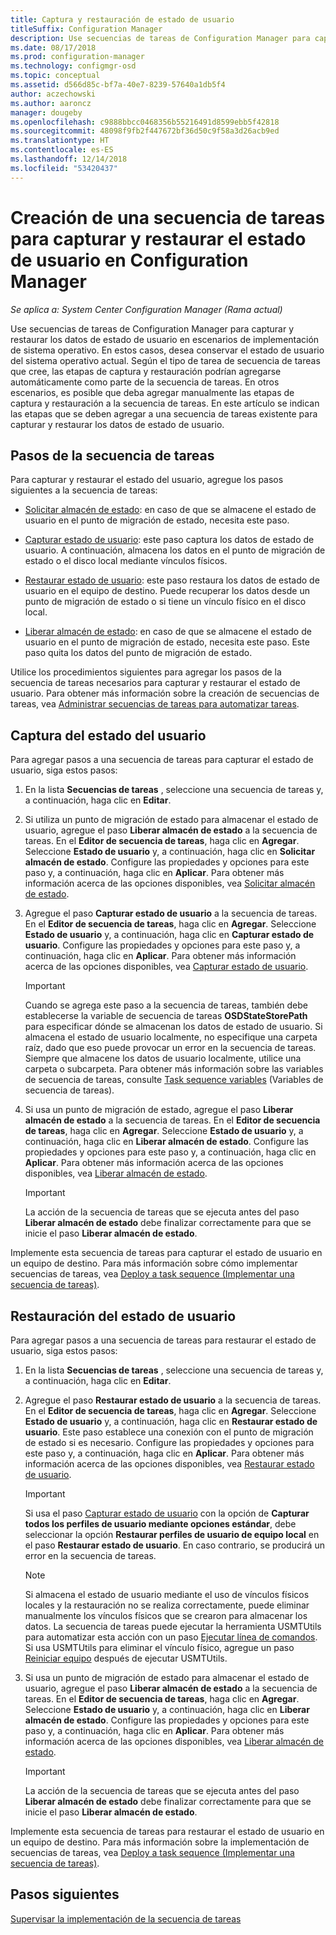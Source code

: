 ```yaml
---
title: Captura y restauración de estado de usuario
titleSuffix: Configuration Manager
description: Use secuencias de tareas de Configuration Manager para capturar y restaurar los datos de estado de usuario en escenarios de implementación de sistema operativo.
ms.date: 08/17/2018
ms.prod: configuration-manager
ms.technology: configmgr-osd
ms.topic: conceptual
ms.assetid: d566d85c-bf7a-40e7-8239-57640a1db5f4
author: aczechowski
ms.author: aaroncz
manager: dougeby
ms.openlocfilehash: c9888bbcc0468356b55216491d8599ebb5f42818
ms.sourcegitcommit: 48098f9fb2f447672bf36d50c9f58a3d26acb9ed
ms.translationtype: HT
ms.contentlocale: es-ES
ms.lasthandoff: 12/14/2018
ms.locfileid: "53420437"
---
```

# <a name="create-a-task-sequence-to-capture-and-restore-user-state-in-configuration-manager"></a>Creación de una secuencia de tareas para capturar y restaurar el estado de usuario en Configuration Manager

 *Se aplica a: System Center Configuration Manager (Rama actual)*

 Use secuencias de tareas de Configuration Manager para capturar y restaurar los datos de estado de usuario en escenarios de implementación de sistema operativo. En estos casos, desea conservar el estado de usuario del sistema operativo actual. Según el tipo de tarea de secuencia de tareas que cree, las etapas de captura y restauración podrían agregarse automáticamente como parte de la secuencia de tareas. En otros escenarios, es posible que deba agregar manualmente las etapas de captura y restauración a la secuencia de tareas. En este artículo se indican las etapas que se deben agregar a una secuencia de tareas existente para capturar y restaurar los datos de estado de usuario.  



## <a name="task-sequence-steps"></a>Pasos de la secuencia de tareas  

 Para capturar y restaurar el estado del usuario, agregue los pasos siguientes a la secuencia de tareas:  

 - [Solicitar almacén de estado](/sccm/osd/understand/task-sequence-steps#BKMK_RequestStateStore): en caso de que se almacene el estado de usuario en el punto de migración de estado, necesita este paso.  

- [Capturar estado de usuario](/sccm/osd/understand/task-sequence-steps#BKMK_CaptureUserState): este paso captura los datos de estado de usuario. A continuación, almacena los datos en el punto de migración de estado o el disco local mediante vínculos físicos.  

- [Restaurar estado de usuario](/sccm/osd/understand/task-sequence-steps#BKMK_RestoreUserState): este paso restaura los datos de estado de usuario en el equipo de destino. Puede recuperar los datos desde un punto de migración de estado o si tiene un vínculo físico en el disco local.  

- [Liberar almacén de estado](/sccm/osd/understand/task-sequence-steps#BKMK_ReleaseStateStore): en caso de que se almacene el estado de usuario en el punto de migración de estado, necesita este paso. Este paso quita los datos del punto de migración de estado.  


 Utilice los procedimientos siguientes para agregar los pasos de la secuencia de tareas necesarios para capturar y restaurar el estado de usuario. Para obtener más información sobre la creación de secuencias de tareas, vea [Administrar secuencias de tareas para automatizar tareas](/sccm/osd/deploy-use/manage-task-sequences-to-automate-tasks).  



## <a name="capture-the-user-state"></a>Captura del estado del usuario  

 Para agregar pasos a una secuencia de tareas para capturar el estado de usuario, siga estos pasos:

1.  En la lista **Secuencias de tareas** , seleccione una secuencia de tareas y, a continuación, haga clic en **Editar**.  

2.  Si utiliza un punto de migración de estado para almacenar el estado de usuario, agregue el paso **Liberar almacén de estado** a la secuencia de tareas. En el **Editor de secuencia de tareas**, haga clic en **Agregar**. Seleccione **Estado de usuario** y, a continuación, haga clic en **Solicitar almacén de estado**. Configure las propiedades y opciones para este paso y, a continuación, haga clic en **Aplicar**. Para obtener más información acerca de las opciones disponibles, vea [Solicitar almacén de estado](/sccm/osd/understand/task-sequence-steps#BKMK_RequestStateStore).  

3.  Agregue el paso **Capturar estado de usuario** a la secuencia de tareas. En el **Editor de secuencia de tareas**, haga clic en **Agregar**. Seleccione **Estado de usuario** y, a continuación, haga clic en **Capturar estado de usuario**. Configure las propiedades y opciones para este paso y, a continuación, haga clic en **Aplicar**. Para obtener más información acerca de las opciones disponibles, vea [Capturar estado de usuario](/sccm/osd/understand/task-sequence-steps#BKMK_CaptureUserState).  

    > [!IMPORTANT]  
    >  Cuando se agrega este paso a la secuencia de tareas, también debe establecerse la variable de secuencia de tareas **OSDStateStorePath** para especificar dónde se almacenan los datos de estado de usuario. Si almacena el estado de usuario localmente, no especifique una carpeta raíz, dado que eso puede provocar un error en la secuencia de tareas. Siempre que almacene los datos de usuario localmente, utilice una carpeta o subcarpeta. Para obtener más información sobre las variables de secuencia de tareas, consulte [Task sequence variables](/sccm/osd/understand/task-sequence-variables#OSDStateStorePath) (Variables de secuencia de tareas).  

4.  Si usa un punto de migración de estado, agregue el paso **Liberar almacén de estado** a la secuencia de tareas. En el **Editor de secuencia de tareas**, haga clic en **Agregar**. Seleccione **Estado de usuario** y, a continuación, haga clic en **Liberar almacén de estado**. Configure las propiedades y opciones para este paso y, a continuación, haga clic en **Aplicar**. Para obtener más información acerca de las opciones disponibles, vea [Liberar almacén de estado](/sccm/osd/understand/task-sequence-steps#BKMK_ReleaseStateStore).  

    > [!IMPORTANT]  
    >  La acción de la secuencia de tareas que se ejecuta antes del paso **Liberar almacén de estado** debe finalizar correctamente para que se inicie el paso **Liberar almacén de estado**.  


 Implemente esta secuencia de tareas para capturar el estado de usuario en un equipo de destino. Para más información sobre cómo implementar secuencias de tareas, vea [Deploy a task sequence (Implementar una secuencia de tareas)](/sccm/osd/deploy-use/manage-task-sequences-to-automate-tasks#BKMK_DeployTS).  



## <a name="restore-the-user-state"></a>Restauración del estado de usuario  

 Para agregar pasos a una secuencia de tareas para restaurar el estado de usuario, siga estos pasos:

1. En la lista **Secuencias de tareas** , seleccione una secuencia de tareas y, a continuación, haga clic en **Editar**.  

2. Agregue el paso **Restaurar estado de usuario** a la secuencia de tareas. En el **Editor de secuencia de tareas**, haga clic en **Agregar**. Seleccione **Estado de usuario** y, a continuación, haga clic en **Restaurar estado de usuario**. Este paso establece una conexión con el punto de migración de estado si es necesario. Configure las propiedades y opciones para este paso y, a continuación, haga clic en **Aplicar**. Para obtener más información acerca de las opciones disponibles, vea [Restaurar estado de usuario](/sccm/osd/understand/task-sequence-steps#BKMK_RestoreUserState).  

   > [!Important]  
   >  Si usa el paso [Capturar estado de usuario](/sccm/osd/understand/task-sequence-steps#BKMK_CaptureUserState) con la opción de **Capturar todos los perfiles de usuario mediante opciones estándar**, debe seleccionar la opción **Restaurar perfiles de usuario de equipo local** en el paso **Restaurar estado de usuario**. En caso contrario, se producirá un error en la secuencia de tareas.  

   > [!Note]  
   > Si almacena el estado de usuario mediante el uso de vínculos físicos locales y la restauración no se realiza correctamente, puede eliminar manualmente los vínculos físicos que se crearon para almacenar los datos. La secuencia de tareas puede ejecutar la herramienta USMTUtils para automatizar esta acción con un paso [Ejecutar línea de comandos](/sccm/osd/understand/task-sequence-steps#BKMK_RunCommandLine). Si usa USMTUtils para eliminar el vínculo físico, agregue un paso [Reiniciar equipo](/sccm/osd/understand/task-sequence-steps#BKMK_RestartComputer) después de ejecutar USMTUtils.  

3. Si usa un punto de migración de estado para almacenar el estado de usuario, agregue el paso **Liberar almacén de estado** a la secuencia de tareas. En el **Editor de secuencia de tareas**, haga clic en **Agregar**. Seleccione **Estado de usuario** y, a continuación, haga clic en **Liberar almacén de estado**. Configure las propiedades y opciones para este paso y, a continuación, haga clic en **Aplicar**. Para obtener más información acerca de las opciones disponibles, vea [Liberar almacén de estado](/sccm/osd/understand/task-sequence-steps#BKMK_ReleaseStateStore).  

   > [!IMPORTANT]  
   >  La acción de la secuencia de tareas que se ejecuta antes del paso **Liberar almacén de estado** debe finalizar correctamente para que se inicie el paso **Liberar almacén de estado**.  


 Implemente esta secuencia de tareas para restaurar el estado de usuario en un equipo de destino. Para más información sobre la implementación de secuencias de tareas, vea [Deploy a task sequence (Implementar una secuencia de tareas)](/sccm/osd/deploy-use/manage-task-sequences-to-automate-tasks#BKMK_DeployTS).  



## <a name="next-steps"></a>Pasos siguientes

[Supervisar la implementación de la secuencia de tareas](/sccm/osd/deploy-use/monitor-operating-system-deployments#BKMK_TSDeployStatus)
